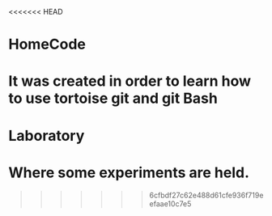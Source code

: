<<<<<<< HEAD
# HomeCode
It was created in order to learn how to use tortoise git and git Bash
=======
# Laboratory
# Where some experiments are held.
>>>>>>> 6cfbdf27c62e488d61cfe936f719eefaae10c7e5
